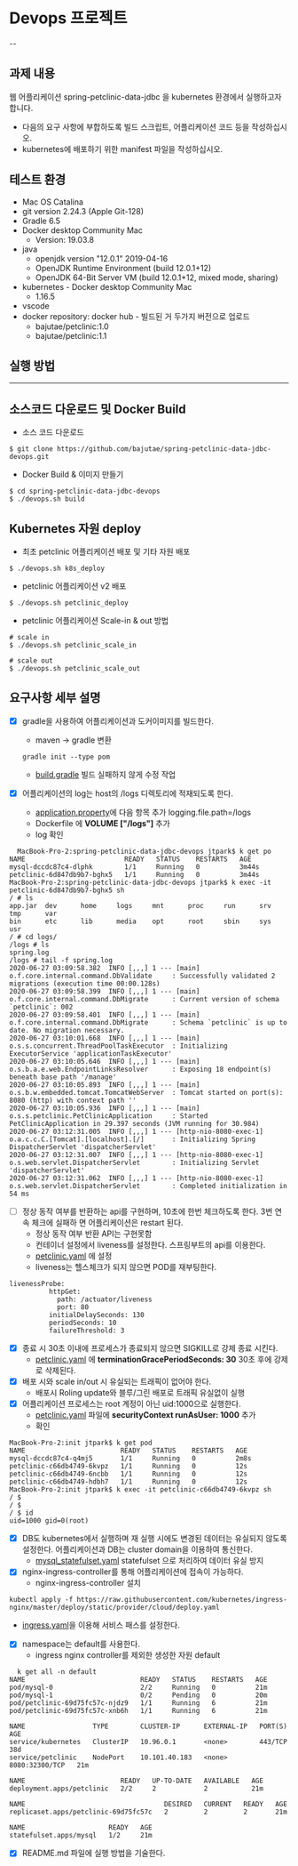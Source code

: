 # Devops 프로젝트
--
## 과제 내용
웹 어플리케이션 spring-petclinic-data-jdbc 을 kubernetes 환경에서 실행하고자 합니다.
- 다음의 요구 사항에 부합하도록 빌드 스크립트, 어플리케이션 코드 등을
작성하십시오.
- kubernetes에 배포하기 위한 manifest 파일을 작성하십시오.

## 테스트 환경
- Mac OS Catalina
- git version 2.24.3 (Apple Git-128)
- Gradle 6.5
- Docker desktop Community Mac
  -  Version: 19.03.8
- java
  - openjdk version "12.0.1" 2019-04-16
  - OpenJDK Runtime Environment (build 12.0.1+12)
  - OpenJDK 64-Bit Server VM (build 12.0.1+12, mixed mode, sharing)
- kubernetes - Docker desktop Community Mac
  - 1.16.5
- vscode 
- docker repository: docker hub - 빌드된 거 두가지 버전으로 업로드
  - bajutae/petclinic:1.0
  - bajutae/petclinic:1.1

## 실행 방법
---
## 소스코드 다운로드 및 Docker Build

- 소스 코드 다운로드

```shell
$ git clone https://github.com/bajutae/spring-petclinic-data-jdbc-devops.git
```

- Docker Build & 이미지 만들기

```shell
$ cd spring-petclinic-data-jdbc-devops
$ ./devops.sh build
```

## Kubernetes 자원 deploy

- 최초 petclinic 어플리케이션 배포 및 기타 자원 배포

```shell
$ ./devops.sh k8s_deploy
```

- petclinic 어플리케이션 v2 배포

```shell
$ ./devops.sh petclinic_deploy
```

- petclinic 어플리케이션 Scale-in & out 방법

```shell
# scale in
$ ./devops.sh petclinic_scale_in

# scale out
$ ./devops.sh petclinic_scale_out
```

## 요구사항 세부 설명 
- [x] gradle을 사용하여 어플리케이션과 도커이미지를 빌드한다.
  - maven -> gradle 변환
  
  ```shell
  gradle init --type pom
  ```

  - [build.gradle](https://github.com/bajutae/spring-petclinic-data-jdbc-devops/blob/master/build.gradle) 빌드 실패하지 않게 수정 작업

- [x] 어플리케이션의 log는 host의 /logs 디렉토리에 적재되도록 한다.
  - [application.property](https://github.com/bajutae/spring-petclinic-data-jdbc-devops/blob/master/src/main/resources/application.properties)에 다음 항목 추가 logging.file.path=/logs
  - Dockerfile 에 **VOLUME ["/logs"]** 추가
  - log 확인

```shell
  MacBook-Pro-2:spring-petclinic-data-jdbc-devops jtpark$ k get po
NAME                         READY   STATUS    RESTARTS   AGE
mysql-dccdc87c4-dlphk        1/1     Running   0          3m44s
petclinic-6d847db9b7-bghx5   1/1     Running   0          3m44s
MacBook-Pro-2:spring-petclinic-data-jdbc-devops jtpark$ k exec -it petclinic-6d847db9b7-bghx5 sh
/ # ls
app.jar  dev      home     logs     mnt      proc     run      srv      tmp      var
bin      etc      lib      media    opt      root     sbin     sys      usr
/ # cd logs/
/logs # ls
spring.log
/logs # tail -f spring.log 
2020-06-27 03:09:58.382  INFO [,,,] 1 --- [main] o.f.core.internal.command.DbValidate     : Successfully validated 2 migrations (execution time 00:00.128s)
2020-06-27 03:09:58.399  INFO [,,,] 1 --- [main] o.f.core.internal.command.DbMigrate      : Current version of schema `petclinic`: 002
2020-06-27 03:09:58.401  INFO [,,,] 1 --- [main] o.f.core.internal.command.DbMigrate      : Schema `petclinic` is up to date. No migration necessary.
2020-06-27 03:10:01.668  INFO [,,,] 1 --- [main] o.s.s.concurrent.ThreadPoolTaskExecutor  : Initializing ExecutorService 'applicationTaskExecutor'
2020-06-27 03:10:05.646  INFO [,,,] 1 --- [main] o.s.b.a.e.web.EndpointLinksResolver      : Exposing 18 endpoint(s) beneath base path '/manage'
2020-06-27 03:10:05.893  INFO [,,,] 1 --- [main] o.s.b.w.embedded.tomcat.TomcatWebServer  : Tomcat started on port(s): 8080 (http) with context path ''
2020-06-27 03:10:05.936  INFO [,,,] 1 --- [main] o.s.s.petclinic.PetClinicApplication     : Started PetClinicApplication in 29.397 seconds (JVM running for 30.984)
2020-06-27 03:12:31.005  INFO [,,,] 1 --- [http-nio-8080-exec-1] o.a.c.c.C.[Tomcat].[localhost].[/]       : Initializing Spring DispatcherServlet 'dispatcherServlet'
2020-06-27 03:12:31.007  INFO [,,,] 1 --- [http-nio-8080-exec-1] o.s.web.servlet.DispatcherServlet        : Initializing Servlet 'dispatcherServlet'
2020-06-27 03:12:31.062  INFO [,,,] 1 --- [http-nio-8080-exec-1] o.s.web.servlet.DispatcherServlet        : Completed initialization in 54 ms
```

- [ ] 정상 동작 여부를 반환하는 api를 구현하며, 10초에 한번 체크하도록 한다. 3번 연속 체크에 실패하 면 어플리케이션은 restart 된다.
  - 정상 동작 여부 반환 API는 구현못함
  - 컨테이너 설정에서 liveness를 설정한다. 스프링부트의 api를 이용한다. 
  - [petclinic.yaml](https://github.com/bajutae/spring-petclinic-data-jdbc-devops/blob/master/k8s/init/petclinic.yaml) 에 설정
  - liveness는 헬스체크가 되지 않으면 POD를 재부팅한다. 

```shell
livenessProbe:
          httpGet:
            path: /actuator/liveness
            port: 80
          initialDelaySeconds: 130
          periodSeconds: 10
          failureThreshold: 3
```

- [X] 종료 시 30초 이내에 프로세스가 종료되지 않으면 SIGKILL로 강제 종료 시킨다.
  - [petclinic.yaml](https://github.com/bajutae/spring-petclinic-data-jdbc-devops/blob/master/k8s/init/petclinic.yaml) 에 **terminationGracePeriodSeconds: 30** 30초 후에 강제로 삭제된다. 
- [X] 배포 시와 scale in/out 시 유실되는 트래픽이 없어야 한다.
  - 배포시 Roling update와 블루/그린 배포로 트래픽 유실없이 실행
- [X] 어플리케이션 프로세스는 root 계정이 아닌 uid:1000으로 실행한다.
  - [petclinic.yaml](https://github.com/bajutae/spring-petclinic-data-jdbc-devops/blob/master/k8s/init/petclinic.yaml) 파일에 **securityContext runAsUser: 1000** 추가
  - 확인

```shell
MacBook-Pro-2:init jtpark$ k get pod
NAME                        READY   STATUS    RESTARTS   AGE
mysql-dccdc87c4-q4mj5       1/1     Running   0          2m8s
petclinic-c66db4749-6kvpz   1/1     Running   0          12s
petclinic-c66db4749-6ncbb   1/1     Running   0          12s
petclinic-c66db4749-hdbh7   1/1     Running   0          12s
MacBook-Pro-2:init jtpark$ k exec -it petclinic-c66db4749-6kvpz sh
/ $ 
/ $ 
/ $ id
uid=1000 gid=0(root)
```

- [X] DB도 kubernetes에서 실행하며 재 실행 시에도 변경된 데이터는 유실되지 않도록 설정한다. 어플리케이션과 DB는 cluster domain을 이용하여 통신한다.
  - [mysql_statefulset.yaml](https://github.com/bajutae/spring-petclinic-data-jdbc-devops/blob/master/k8s/init/mysql_statefulset.yaml) statefulset 으로 처리하여 데이터 유실 방지
- [x] nginx-ingress-controller를 통해 어플리케이션에 접속이 가능하다.
  - nginx-ingress-controller 설치

```
kubectl apply -f https://raw.githubusercontent.com/kubernetes/ingress-nginx/master/deploy/static/provider/cloud/deploy.yaml
```
  - [ingress.yaml](https://github.com/bajutae/spring-petclinic-data-jdbc-devops/blob/master/k8s/init/ingress.yaml)을 이용해 서비스 패스를 설정한다. 
- [x] namespace는 default를 사용한다.
  - ingress nginx controller를 제외한 생성한 자원 default
```shell
  k get all -n default
NAME                             READY   STATUS    RESTARTS   AGE
pod/mysql-0                      2/2     Running   0          21m
pod/mysql-1                      0/2     Pending   0          20m
pod/petclinic-69d75fc57c-njdz9   1/1     Running   6          21m
pod/petclinic-69d75fc57c-xnb6h   1/1     Running   6          21m

NAME                 TYPE        CLUSTER-IP      EXTERNAL-IP   PORT(S)          AGE
service/kubernetes   ClusterIP   10.96.0.1       <none>        443/TCP          38d
service/petclinic    NodePort    10.101.40.183   <none>        8080:32300/TCP   21m

NAME                        READY   UP-TO-DATE   AVAILABLE   AGE
deployment.apps/petclinic   2/2     2            2           21m

NAME                                   DESIRED   CURRENT   READY   AGE
replicaset.apps/petclinic-69d75fc57c   2         2         2       21m

NAME                     READY   AGE
statefulset.apps/mysql   1/2     21m
  ```

- [X] README.md 파일에 실행 방법을 기술한다.
